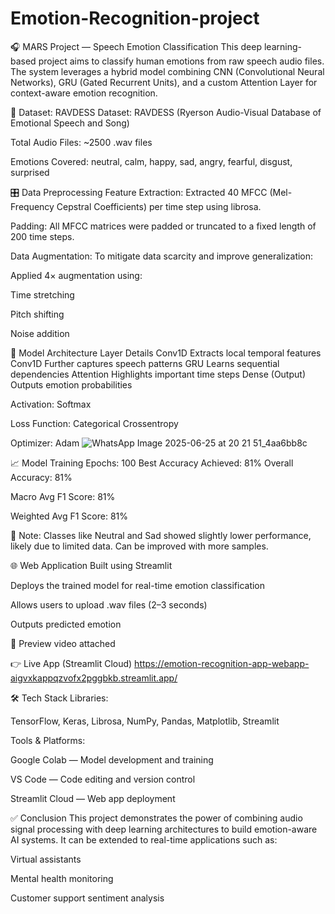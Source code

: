 # Emotion-Recognition-project


🎧 MARS Project — Speech Emotion Classification
This deep learning-based project aims to classify human emotions from raw speech audio files. The system leverages a hybrid model combining CNN (Convolutional Neural Networks), GRU (Gated Recurrent Units), and a custom Attention Layer for context-aware emotion recognition.

📁 Dataset: RAVDESS
Dataset: RAVDESS (Ryerson Audio-Visual Database of Emotional Speech and Song)

Total Audio Files: ~2500 .wav files

Emotions Covered:
neutral, calm, happy, sad, angry, fearful, disgust, surprised

🎛️ Data Preprocessing
Feature Extraction:
Extracted 40 MFCC (Mel-Frequency Cepstral Coefficients) per time step using librosa.

Padding:
All MFCC matrices were padded or truncated to a fixed length of 200 time steps.

Data Augmentation:
To mitigate data scarcity and improve generalization:

Applied 4× augmentation using:

Time stretching

Pitch shifting

Noise addition

🧠 Model Architecture
Layer	Details
Conv1D	Extracts local temporal features
Conv1D	Further captures speech patterns
GRU	Learns sequential dependencies
Attention	Highlights important time steps
Dense (Output)	Outputs emotion probabilities

Activation: Softmax

Loss Function: Categorical Crossentropy

Optimizer: Adam
![WhatsApp Image 2025-06-25 at 20 21 51_4aa6bb8c](https://github.com/user-attachments/assets/d1692343-50f2-4b84-aa18-447bd620d744)





📈 Model Training
Epochs: 100
Best Accuracy Achieved: 81% 
Overall Accuracy: 81%

Macro Avg F1 Score: 81%

Weighted Avg F1 Score: 81%

📝 Note: Classes like Neutral and Sad showed slightly lower performance, likely due to limited data. Can be improved with more samples.

🌐 Web Application
Built using Streamlit

Deploys the trained model for real-time emotion classification

Allows users to upload .wav files (2–3 seconds)

Outputs predicted emotion

🎥 Preview video attached 

👉 Live App (Streamlit Cloud)  https://emotion-recognition-app-webapp-aigvxkappqzvofx2pggbkb.streamlit.app/

🛠️ Tech Stack
Libraries:

TensorFlow, Keras, Librosa, NumPy, Pandas, Matplotlib, Streamlit

Tools & Platforms:

Google Colab — Model development and training

VS Code — Code editing and version control

Streamlit Cloud — Web app deployment

✅ Conclusion
This project demonstrates the power of combining audio signal processing with deep learning architectures to build emotion-aware AI systems. It can be extended to real-time applications such as:

Virtual assistants

Mental health monitoring

Customer support sentiment analysis
